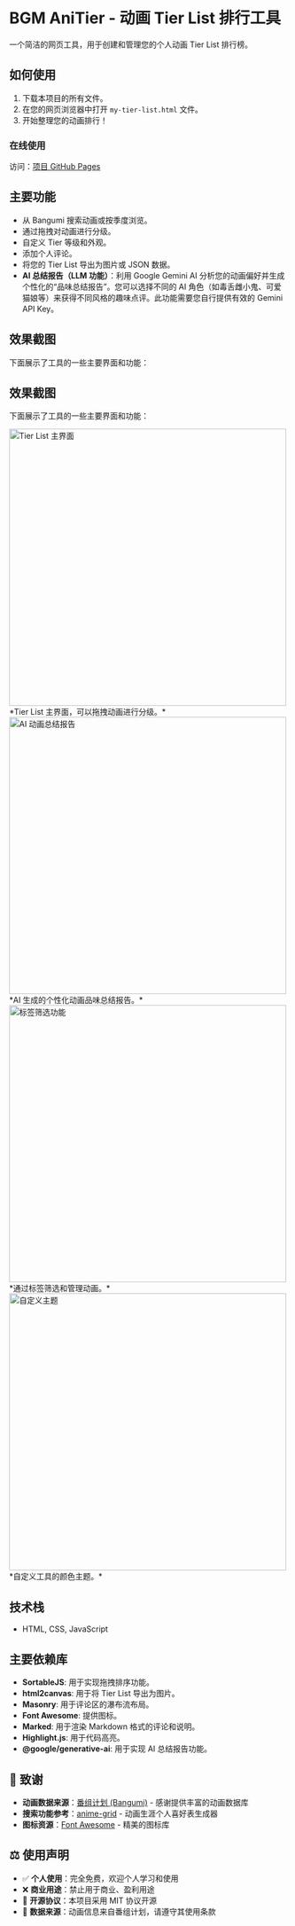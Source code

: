 # BGM AniTier - 动画 Tier List 排行工具

一个简洁的网页工具，用于创建和管理您的个人动画 Tier List 排行榜。

## 如何使用

1.  下载本项目的所有文件。
2.  在您的网页浏览器中打开 `my-tier-list.html` 文件。
3.  开始整理您的动画排行！

### 在线使用

访问：[项目 GitHub Pages](https://dsgrou.dpdns.org/my-tier-list)

## 主要功能

-   从 Bangumi 搜索动画或按季度浏览。
-   通过拖拽对动画进行分级。
-   自定义 Tier 等级和外观。
-   添加个人评论。
-   将您的 Tier List 导出为图片或 JSON 数据。
-   **AI 总结报告（LLM 功能）**：利用 Google Gemini AI 分析您的动画偏好并生成个性化的“品味总结报告”。您可以选择不同的 AI 角色（如毒舌雌小鬼、可爱猫娘等）来获得不同风格的趣味点评。此功能需要您自行提供有效的 Gemini API Key。

## 效果截图

下面展示了工具的一些主要界面和功能：

## 效果截图

下面展示了工具的一些主要界面和功能：

<img src="截图/tierlist.png" alt="Tier List 主界面" width="500">
*Tier List 主界面，可以拖拽动画进行分级。*

<br>

<img src="截图/LLM动画总结.png" alt="AI 动画总结报告" width="500">
*AI 生成的个性化动画品味总结报告。*

<br>

<img src="截图/tag.png" alt="标签筛选功能" width="500">
*通过标签筛选和管理动画。*

<br>

<img src="截图/主题.png" alt="自定义主题" width="500">
*自定义工具的颜色主题。*

## 技术栈

-   HTML, CSS, JavaScript

## 主要依赖库

-   **SortableJS**: 用于实现拖拽排序功能。
-   **html2canvas**: 用于将 Tier List 导出为图片。
-   **Masonry**: 用于评论区的瀑布流布局。
-   **Font Awesome**: 提供图标。
-   **Marked**: 用于渲染 Markdown 格式的评论和说明。
-   **Highlight.js**: 用于代码高亮。
-   **@google/generative-ai**: 用于实现 AI 总结报告功能。

## 🙏 致谢

-   **动画数据来源**：[番组计划 (Bangumi)](https://bgm.tv/) - 感谢提供丰富的动画数据库
-   **搜索功能参考**：[anime-grid](https://github.com/itorr/anime-grid) - 动画生涯个人喜好表生成器
-   **图标资源**：[Font Awesome](https://fontawesome.com/) - 精美的图标库

## ⚖️ 使用声明

-   ✅ **个人使用**：完全免费，欢迎个人学习和使用
-   ❌ **商业用途**：禁止用于商业、盈利用途
-   📝 **开源协议**：本项目采用 MIT 协议开源
-   🔗 **数据来源**：动画信息来自番组计划，请遵守其使用条款
